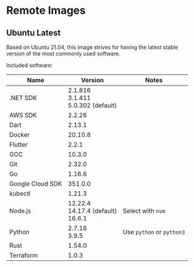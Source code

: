 # Remote Images

## Ubuntu Latest

Based on Ubuntu 21.04, this image strives for having the latest stable version of the most commonly used software.

Included software:

<!-- BEGIN GENERATED SECTION: ubuntu-latest -->

| Name | Version | Notes |
| ---- | ------- | ----- |
| .NET SDK | 2.1.816<br>3.1.411<br>5.0.302 (default) |
| AWS SDK | 2.2.26 |
| Dart | 2.13.1 |
| Docker | 20.10.8 |
| Flutter | 2.2.1 |
| GCC | 10.3.0 |
| Git | 2.32.0 |
| Go | 1.16.6 |
| Google Cloud SDK | 351.0.0 |
| kubectl | 1.21.3 |
| Node.js | 12.22.4<br>14.17.4 (default)<br>16.6.1 | Select with `nvm` |
| Python | 2.7.18<br>3.9.5 | Use `python` or `python3` |
| Rust | 1.54.0 |
| Terraform | 1.0.3 |

<!-- END GENERATED SECTION: ubuntu-latest -->

